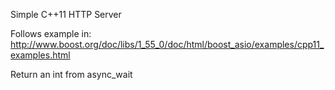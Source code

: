 Simple C++11 HTTP Server

Follows example in:
http://www.boost.org/doc/libs/1_55_0/doc/html/boost_asio/examples/cpp11_examples.html

Return an int from async_wait
